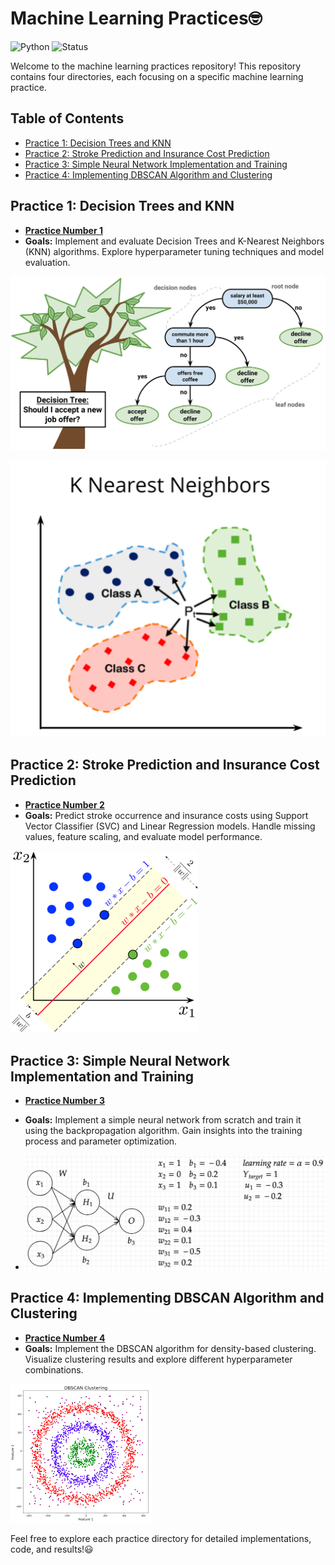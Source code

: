 # Machine Learning Practices🤓

![Python](https://img.shields.io/badge/python-3.7%20%7C%203.8%20%7C%203.9-blue)
![Status](https://img.shields.io/badge/status-done-green)


Welcome to the machine learning practices repository! This repository contains four directories, each focusing on a specific machine learning practice.


## Table of Contents
- [Practice 1: Decision Trees and KNN](#practice-1-decision-trees-and-knn)
- [Practice 2: Stroke Prediction and Insurance Cost Prediction](#practice-2-stroke-prediction-and-insurance-cost-prediction)
- [Practice 3: Simple Neural Network Implementation and Training](#practice-3-simple-neural-network-implementation-and-training)
- [Practice 4: Implementing DBSCAN Algorithm and Clustering](#practice-4-implementing-dbscan-algorithm-and-clustering)

## Practice 1: Decision Trees and KNN
- **[Practice Number 1](1)** 
- **Goals:** Implement and evaluate Decision Trees and K-Nearest Neighbors (KNN) algorithms. Explore hyperparameter tuning techniques and model evaluation.

![DT](images/DT.png)

![KNN](images/KNN.png)


## Practice 2: Stroke Prediction and Insurance Cost Prediction
- **[Practice Number 2](2)**
- **Goals:** Predict stroke occurrence and insurance costs using Support Vector Classifier (SVC) and Linear Regression models. Handle missing values, feature scaling, and evaluate model performance.

![SVC](images/SVC.png)

## Practice 3: Simple Neural Network Implementation and Training
- ****[Practice Number 3](3)****
- **Goals:** Implement a simple neural network from scratch and train it using the backpropagation algorithm. Gain insights into the training process and parameter optimization.

- ![nn](images/nn.png)

## Practice 4: Implementing DBSCAN Algorithm and Clustering
- ****[Practice Number 4](4)****
- **Goals:** Implement the DBSCAN algorithm for density-based clustering. Visualize clustering results and explore different hyperparameter combinations.

![DBSCAN](images/DBSCAN.png)

Feel free to explore each practice directory for detailed implementations, code, and results!😃
